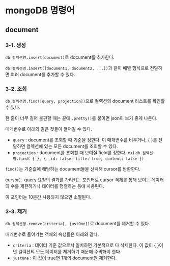 # mongoDB 명령어

## document

### 3-1. 생성

`db.컬렉션명.insert(document)`로 document를 추가한다.

`db.컬렉션명.insert([document1, document2, ...])`과 같이 배열 형식으로 전달하면 여러 document를 추가할 수 있다.

### 3-2. 조회

`db.컬렉션명.find([query, projection])`으로 컬렉션의 document 리스트를 확인할 수 있다.

한 줄이 너무 길어 불편할 때는 끝에 `.pretty()`를 붙이면 json이 보기 좋게 나온다.


매개변수로 아래와 같은 것들이 들어갈 수 있다.

- `query` : document를 조회할 때 기준을 정한다. 이 매개변수를 비우거나, { }를 전달하면 컬렉션에 있는 모든 document를 조회할 수 있다.
- `projection` : document를 조회할 때 보여질 field를 정한다.
    ex) `db.컬렉션명.find( { }, { _id: false, title: true, content: false })`

`find()`는 기준값에 해당하는 document들을 선택해 cursor를 반환한다.

cursor는 query 요청의 결과를 가리키는 포인터로 cursor 객체를 통해 보이는 데이터의 수를 제한하거나 데이터를 정렬하는 등에 사용된다.

이 포인터는 10분간 사용되지 않으면 소멸된다.

### 3-3. 제거

`db.컬렉션명.remove(criteria[, justOne])`로 document를 제거할 수 있다.

매개변수로 들어가는 객체의 속성들은 아래와 같다.

- `criteria` : 데이터 기준 값으로서 일치하면 기본적으로 다 삭제한다. 이 값이 { }이면 컬렉션의 모든 데이터를 제거하기 때문에 주의해야 한다.
- `justOne` : 이 값이 true면 1개의 document만 제거한다.